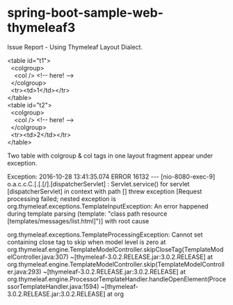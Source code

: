 # spring-boot-sample-web-thymeleaf3

Issue Report - Using Thymeleaf Layout Dialect.

&lt;table id="t1"><br />
&nbsp;&nbsp;&lt;colgroup><br />
&nbsp;&nbsp;&nbsp;&nbsp;&lt;col /> &lt;!-- here! --><br />
&nbsp;&nbsp;&lt;/colgroup><br />
&nbsp;&nbsp;&lt;tr>&lt;td>1&lt;/td>&lt;/tr><br />
&lt;/table><br />
&lt;table id="t2"><br />
&nbsp;&nbsp;&lt;colgroup><br />
&nbsp;&nbsp;&nbsp;&nbsp;&lt;col /> &lt;!-- here! --><br />
&nbsp;&nbsp;&lt;/colgroup><br />
&nbsp;&nbsp;&lt;tr>&lt;td>2&lt;/td>&lt;/tr><br />
&lt;/table><br />

Two table with colgroup & col tags in one layout fragment appear under exception.

Exception: 
2016-10-28 13:41:35.074 ERROR 16132 --- [nio-8080-exec-9] o.a.c.c.C.[.[.[/].[dispatcherServlet]    : Servlet.service() for servlet [dispatcherServlet] in context with path [] threw exception [Request processing failed; nested exception is org.thymeleaf.exceptions.TemplateInputException: An error happened during template parsing (template: "class path resource [templates/messages/list.html]")] with root cause

org.thymeleaf.exceptions.TemplateProcessingException: Cannot set containing close tag to skip when model level is zero
	at org.thymeleaf.engine.TemplateModelController.skipCloseTag(TemplateModelController.java:307) ~[thymeleaf-3.0.2.RELEASE.jar:3.0.2.RELEASE]
	at org.thymeleaf.engine.TemplateModelController.skip(TemplateModelController.java:293) ~[thymeleaf-3.0.2.RELEASE.jar:3.0.2.RELEASE]
	at org.thymeleaf.engine.ProcessorTemplateHandler.handleOpenElement(ProcessorTemplateHandler.java:1594) ~[thymeleaf-3.0.2.RELEASE.jar:3.0.2.RELEASE]
	at org
